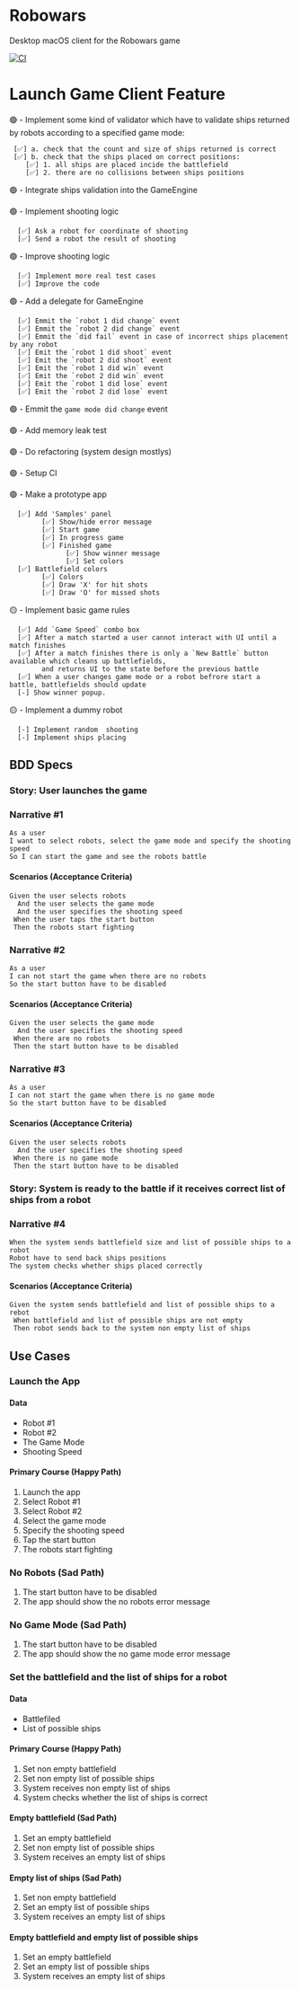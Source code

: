 # Robowars
Desktop macOS client for the Robowars game

[![CI](https://github.com/VMironiuk/Robowars/actions/workflows/CI.yml/badge.svg)](https://github.com/VMironiuk/Robowars/actions/workflows/CI.yml)

# Launch Game Client Feature

🟢 - Implement some kind of validator which have to validate ships returned by robots according to a specified game mode:

     [✅] a. check that the count and size of ships returned is correct
     [✅] b. check that the ships placed on correct positions:
        [✅] 1. all ships are placed incide the battlefield
        [✅] 2. there are no collisions between ships positions

🟢 - Integrate ships validation into the GameEngine

🟢 - Implement shooting logic

      [✅] Ask a robot for coordinate of shooting
      [✅] Send a robot the result of shooting

🟢 - Improve shooting logic

      [✅] Implement more real test cases
      [✅] Improve the code

🟢 - Add a delegate for GameEngine

      [✅] Emmit the `robot 1 did change` event
      [✅] Emmit the `robot 2 did change` event
      [✅] Emmit the `did fail` event in case of incorrect ships placement by any robot
      [✅] Emit the `robot 1 did shoot` event
      [✅] Emit the `robot 2 did shoot` event
      [✅] Emit the `robot 1 did win` event
      [✅] Emit the `robot 2 did win` event
      [✅] Emit the `robot 1 did lose` event
      [✅] Emit the `robot 2 did lose` event

🟢 - Emmit the `game mode did change` event

🟢 - Add memory leak test

🟢 - Do refactoring (system design mostlys)

🟢 - Setup CI

🟢 - Make a prototype app

      [✅] Add 'Samples' panel
            [✅] Show/hide error message
            [✅] Start game
            [✅] In progress game
            [✅] Finished game
                  [✅] Show winner message
                  [✅] Set colors
      [✅] Battlefield colors
            [✅] Colors
            [✅] Draw 'X' for hit shots
            [✅] Draw 'O' for missed shots

🟡 - Implement basic game rules

      [✅] Add `Game Speed` combo box
      [✅] After a match started a user cannot interact with UI until a match finishes
      [✅] After a match finishes there is only a `New Battle` button available which cleans up battlefields,
            and returns UI to the state before the previous battle
      [✅] When a user changes game mode or a robot befrore start a battle, battlefields should update
      [-] Show winner popup.

🟡 - Implement a dummy robot

      [-] Implement random  shooting
      [-] Implement ships placing

## BDD Specs

### Story: User launches the game

### Narrative #1

```
As a user
I want to select robots, select the game mode and specify the shooting speed
So I can start the game and see the robots battle
```

#### Scenarios (Acceptance Criteria)
```
Given the user selects robots
  And the user selects the game mode
  And the user specifies the shooting speed
 When the user taps the start button
 Then the robots start fighting  
```

### Narrative #2

```
As a user
I can not start the game when there are no robots
So the start button have to be disabled
```

#### Scenarios (Acceptance Criteria)

```
Given the user selects the game mode
  And the user specifies the shooting speed
 When there are no robots
 Then the start button have to be disabled 
```

### Narrative #3

```
As a user
I can not start the game when there is no game mode
So the start button have to be disabled
```

#### Scenarios (Acceptance Criteria)

```
Given the user selects robots
  And the user specifies the shooting speed
 When there is no game mode
 Then the start button have to be disabled 
```

### Story: System is ready to the battle if it receives correct list of ships from a robot

### Narrative #4

```
When the system sends battlefield size and list of possible ships to a robot
Robot have to send back ships positions
The system checks whether ships placed correctly
```

#### Scenarios (Acceptance Criteria)

```
Given the system sends battlefield and list of possible ships to a rebot
 When battlefield and list of possible ships are not empty
 Then robot sends back to the system non empty list of ships
```

## Use Cases

### Launch the App

#### Data

* Robot #1
* Robot #2
* The Game Mode
* Shooting Speed

#### Primary Course (Happy Path)
1. Launch the app
2. Select Robot #1
3. Select Robot #2
4. Select the game mode
5. Specify the shooting speed
6. Tap the start button
7. The robots start fighting

### No Robots (Sad Path)
1. The start button have to be disabled
2. The app should show the no robots error message

### No Game Mode (Sad Path)
1. The start button have to be disabled
2. The app should show the no game mode error message

### Set the battlefield and the list of ships for a robot

#### Data

* Battlefiled
* List of possible ships

#### Primary Course (Happy Path)
1. Set non empty battlefield
2. Set non empty list of possible ships
3. System receives non empty list of ships
4. System checks whether the list of ships is correct

#### Empty battlefield (Sad Path)
1. Set an empty battlefield
2. Set non empty list of possible ships
3. System receives an empty list of ships

#### Empty list of ships (Sad Path)
1. Set non empty battlefield
2. Set an empty list of possible ships
3. System receives an empty list of ships

#### Empty battlefield and empty list of possible ships
1. Set an empty battlefield
2. Set an empty list of possible ships
3. System receives an empty list of ships

